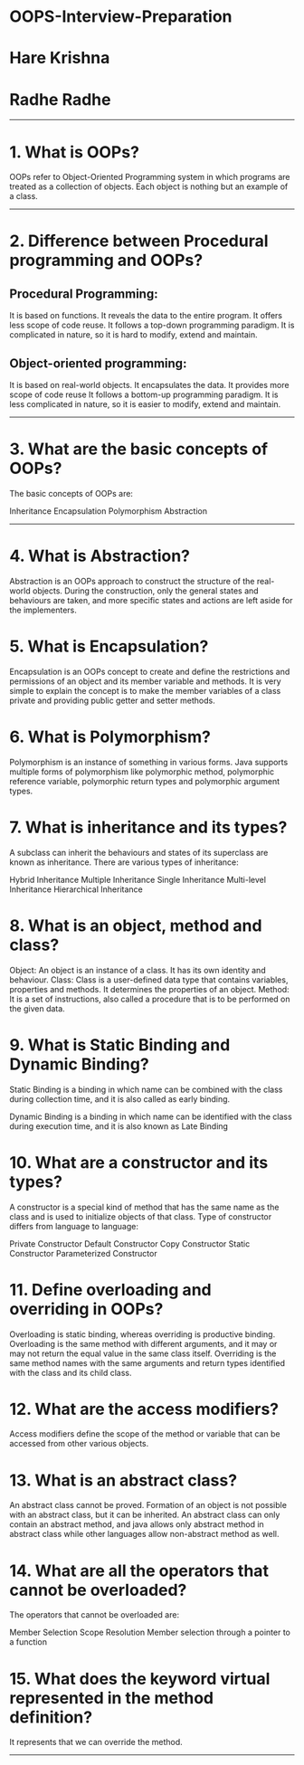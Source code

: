 # OOPS-Interview-Preparation
# Hare Krishna
# Radhe Radhe

-------------------------------------------------------------------------------------------------------------------------------------------------------------
# 1. What is OOPs?

OOPs refer to Object-Oriented Programming system in which programs are treated as a collection of objects. Each object is nothing but an example of a class.

-------------------------------------------------------------------------------------------------------------------------------------------------------------
# 2. Difference between Procedural programming and OOPs?

## Procedural Programming:

It is based on functions.
It reveals the data to the entire program.
It offers less scope of code reuse.
It follows a top-down programming paradigm.
It is complicated in nature, so it is hard to modify, extend and maintain.

## Object-oriented programming:

It is based on real-world objects.
It encapsulates the data.
It provides more scope of code reuse
It follows a bottom-up programming paradigm.
It is less complicated in nature, so it is easier to modify, extend and maintain.

-----------------------------------------------------------------------------------------------------------------------------------------------------------------

# 3. What are the basic concepts of OOPs?

The basic concepts of OOPs are:

Inheritance
Encapsulation
Polymorphism
Abstraction
 
----------------------------------------------------------------------------------------------------------------------------------------------------------------
# 4. What is Abstraction?

Abstraction is an OOPs approach to construct the structure of the real-world objects. During the construction, only the general states and behaviours are taken, and more specific states and actions are left aside for the implementers.

# 5. What is Encapsulation?

Encapsulation is an OOPs concept to create and define the restrictions and permissions of an object and its member variable and methods. It is very simple to explain the concept is to make the member variables of a class private and providing public getter and setter methods.

# 6. What is Polymorphism?

Polymorphism is an instance of something in various forms. Java supports multiple forms of polymorphism like polymorphic method, polymorphic reference variable, polymorphic return types and polymorphic argument types.

# 7.  What is inheritance and its types?

A subclass can inherit the behaviours and states of its superclass are known as inheritance. There are various types of inheritance:

Hybrid Inheritance
Multiple Inheritance
Single Inheritance
Multi-level Inheritance
Hierarchical Inheritance

# 8. What is an object, method and class?

Object: An object is an instance of a class. It has its own identity and behaviour.
Class:  Class is a user-defined data type that contains variables, properties and methods.  It determines the properties of an object.
Method:  It is a set of instructions, also called a procedure that is to be performed on the given data.

# 9. What is Static Binding and Dynamic Binding?

Static Binding is a binding in which name can be combined with the class during collection time, and it is also called as early binding.

Dynamic Binding is a binding in which name can be identified with the class during execution time, and it is also known as Late Binding

# 10. What are a constructor and its types?

A constructor is a special kind of method that has the same name as the class and is used to initialize objects of that class. Type of constructor differs from language to language:

Private Constructor
Default Constructor
Copy Constructor
Static Constructor
Parameterized Constructor

# 11. Define overloading and overriding in OOPs?

Overloading is static binding, whereas overriding is productive binding. Overloading is the same method with different arguments, and it may or may not return the equal value in the same class itself.
Overriding is the same method names with the same arguments and return types identified with the class and its child class.

# 12. What are the access modifiers?

Access modifiers define the scope of the method or variable that can be accessed from other various objects.

# 13. What is an abstract class?

An abstract class cannot be proved. Formation of an object is not possible with an abstract class, but it can be inherited. An abstract class can only contain an abstract method, and java allows only abstract method in abstract class while other languages allow non-abstract method as well.

# 14. What are all the operators that cannot be overloaded?

The operators that cannot be overloaded are:

Member Selection
Scope Resolution
Member selection through a pointer to a function

# 15. What does the keyword virtual represented in the method definition?

It represents that we can override the method.

------------------------------------------------------------------------------------------------------------------------------------------------------------------

 
